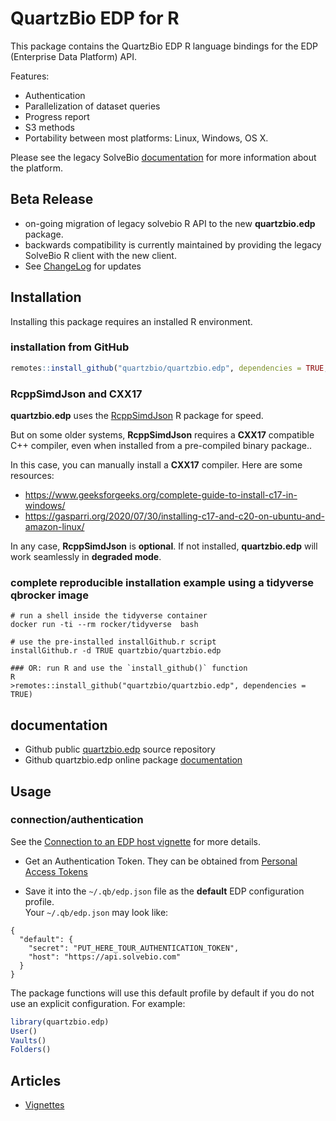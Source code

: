 QuartzBio EDP for R
=========================

This package contains the QuartzBio EDP R language bindings for the EDP (Enterprise Data Platform) API.

Features:

* Authentication
* Parallelization of dataset queries
* Progress report
* S3 methods
* Portability between most platforms: Linux, Windows, OS X.

Please see the legacy SolveBio [documentation](https://docs.solvebio.com) for more
information about the platform. 

## Beta Release

* on-going migration of legacy solvebio R API to the new **quartzbio.edp** package.  
* backwards compatibility is currently maintained by providing the legacy SolveBio R client with the 
  new client.
* See [ChangeLog](https://quartzbio.github.io/quartzbio.edp/news/index.html) for updates


## Installation

Installing this package requires an installed R environment.

### installation from GitHub

```R
remotes::install_github("quartzbio/quartzbio.edp", dependencies = TRUE, ref = "main")
```

### RcppSimdJson and CXX17

**quartzbio.edp** uses the [RcppSimdJson](https://cran.r-project.org/web/packages/RcppSimdJson/) R package for speed.


But on some older systems, **RcppSimdJson** requires a **CXX17** compatible C++ compiler, even when installed from a pre-compiled binary package..

In this case, you can manually install a **CXX17** compiler. Here are some resources:
- https://www.geeksforgeeks.org/complete-guide-to-install-c17-in-windows/
- https://gasparri.org/2020/07/30/installing-c17-and-c20-on-ubuntu-and-amazon-linux/


In any case, **RcppSimdJson** is **optional**. If not installed, **quartzbio.edp** will work seamlessly in **degraded mode**. 


### complete reproducible installation example using a tidyverse qbrocker image

```
# run a shell inside the tidyverse container
docker run -ti --rm rocker/tidyverse  bash

# use the pre-installed installGithub.r script
installGithub.r -d TRUE quartzbio/quartzbio.edp

### OR: run R and use the `install_github()` function
R
>remotes::install_github("quartzbio/quartzbio.edp", dependencies = TRUE)
```

## documentation

* Github public [quartzbio.edp](https://github.com/quartzbio/quartzbio.edp) source repository
* Github quartzbio.edp online package [documentation](https://quartzbio.github.io/quartzbio.edp)


## Usage

### connection/authentication

See the [Connection to an EDP host vignette](https://quartzbio.github.io/quartzbio.edp/articles/connection.html) for more details.

- Get an Authentication Token. They can be obtained from [Personal Access Tokens](https://docs.solvebio.com/#authentication)


* Save it into the `~/.qb/edp.json` file as the **default** EDP configuration profile.  
Your `~/.qb/edp.json` may look like: 
```
{
  "default": {
    "secret": "PUT_HERE_TOUR_AUTHENTICATION_TOKEN",
    "host": "https://api.solvebio.com"
  }
}
```

The package functions will use this default profile by default if you do not use an explicit configuration.
For example:

```R
library(quartzbio.edp)
User()
Vaults()
Folders()
```


## Articles

* [Vignettes](https://quartzbio.github.io/quartzbio.edp/articles)

